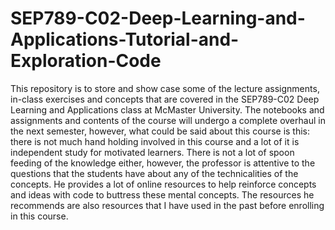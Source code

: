 # SEP789-C02-Deep-Learning-and-Applications-Tutorial-and-Exploration-Code

This repository is to store and show case some of the lecture assignments, in-class exercises and concepts that are covered in the SEP789-C02 Deep Learning and Applications class at McMaster University. The notebooks and assignments and contents of the course will undergo a complete overhaul in the next semester, however, what could be said about this course is this: there is not much hand holding involved in this course and a lot of it is independent study for motivated learners. There is not a lot of spoon feeding of the knowledge either, however, the professor is attentive to the questions that the students have about any of the technicalities of the concepts. He provides a lot of online resources to help reinforce concepts and ideas with code to buttress these mental concepts. The resources he recommends are also resources that I have used in the past before enrolling in this course.